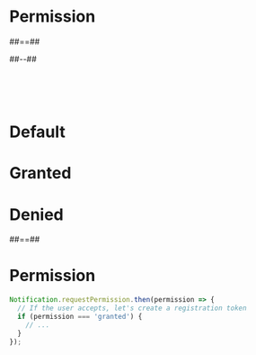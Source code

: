 <!-- .slide: class="transition bg-pink" -->

# Permission

##==##

<!-- .slide: class="two-column" data-background="./web_modules/sfeir-school-theme/images/bg-blue-1.png" -->

##--##

<br><br><br>

# Default

# Granted

# Denied

##==##

# Permission

<!-- .slide: class="with-code" -->

```typescript [1,6|2-5]
Notification.requestPermission.then(permission => {
  // If the user accepts, let's create a registration token
  if (permission === 'granted') {
    // ...
  }
});
```
<!-- .element class="big-code" -->
